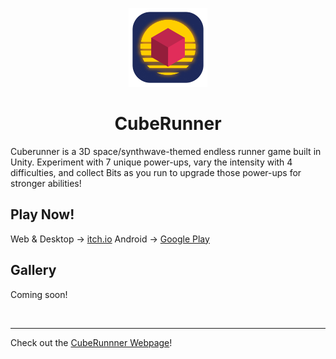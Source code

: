 <p align="center">
<img src="https://github.com/PoorgrammerDev/CubeRunner/raw/media/rounded.png" width="25%" height="25%" />
</p>
<h1 align="center">CubeRunner</h1>

Cuberunner is a 3D space/synthwave-themed endless runner game built in Unity. Experiment with 7 unique power-ups, vary the intensity with 4 difficulties, and collect Bits as you run to upgrade those power-ups for stronger abilities!

## Play Now!
Web & Desktop → [itch.io](https://poorgrammer.itch.io/cuberunner)
Android → [Google Play](https://play.google.com/store/apps/details?id=me.Poorgrammer.CubeRunner)

## Gallery
Coming soon!

<br>
<hr>

Check out the [CubeRunnner Webpage](https://poorgrammerdev.github.io/cuberunner/index.html)!
